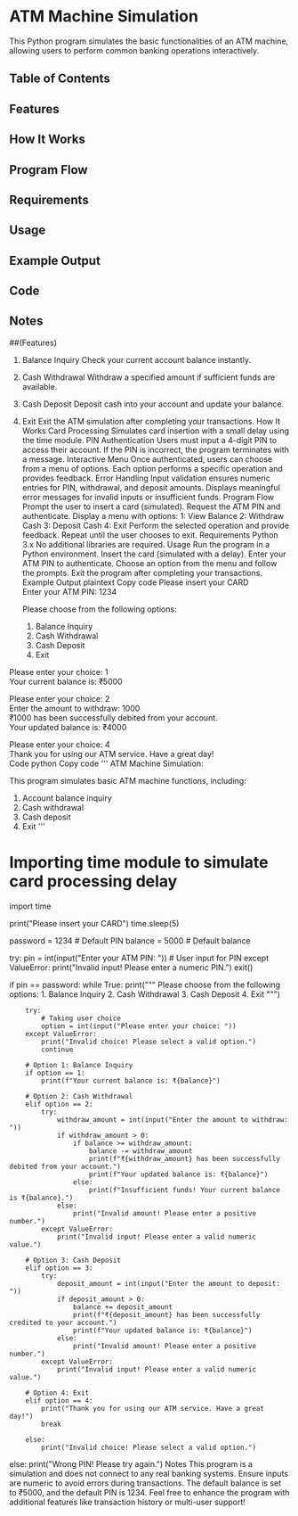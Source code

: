
# ATM Machine Simulation
This Python program simulates the basic functionalities of an ATM machine, allowing users to perform common banking operations interactively.

## Table of Contents
## Features
## How It Works
## Program Flow
## Requirements
## Usage
## Example Output
## Code
## Notes
##(Features)
1. Balance Inquiry
Check your current account balance instantly.
2. Cash Withdrawal
Withdraw a specified amount if sufficient funds are available.
3. Cash Deposit
Deposit cash into your account and update your balance.
4. Exit
Exit the ATM simulation after completing your transactions.
How It Works
Card Processing
Simulates card insertion with a small delay using the time module.
PIN Authentication
Users must input a 4-digit PIN to access their account.
If the PIN is incorrect, the program terminates with a message.
Interactive Menu
Once authenticated, users can choose from a menu of options.
Each option performs a specific operation and provides feedback.
Error Handling
Input validation ensures numeric entries for PIN, withdrawal, and deposit amounts.
Displays meaningful error messages for invalid inputs or insufficient funds.
Program Flow
Prompt the user to insert a card (simulated).
Request the ATM PIN and authenticate.
Display a menu with options:
1: View Balance
2: Withdraw Cash
3: Deposit Cash
4: Exit
Perform the selected operation and provide feedback.
Repeat until the user chooses to exit.
Requirements
Python 3.x
No additional libraries are required.
Usage
Run the program in a Python environment.
Insert the card (simulated with a delay).
Enter your ATM PIN to authenticate.
Choose an option from the menu and follow the prompts.
Exit the program after completing your transactions.
Example Output
plaintext
Copy code
Please insert your CARD  
Enter your ATM PIN: 1234  

    Please choose from the following options:  
    1. Balance Inquiry  
    2. Cash Withdrawal  
    3. Cash Deposit  
    4. Exit  

Please enter your choice: 1  
Your current balance is: ₹5000  

Please enter your choice: 2  
Enter the amount to withdraw: 1000  
₹1000 has been successfully debited from your account.  
Your updated balance is: ₹4000  

Please enter your choice: 4  
Thank you for using our ATM service. Have a great day!  
Code
python
Copy code
'''
ATM Machine Simulation:

This program simulates basic ATM machine functions, including:
1. Account balance inquiry
2. Cash withdrawal
3. Cash deposit
4. Exit
'''

# Importing time module to simulate card processing delay
import time

print("Please insert your CARD")
time.sleep(5)  

password = 1234  # Default PIN
balance = 5000   # Default balance

try:
    pin = int(input("Enter your ATM PIN: "))  # User input for PIN
except ValueError:
    print("Invalid input! Please enter a numeric PIN.")
    exit()

if pin == password:
    while True:
        print("""
        Please choose from the following options:
        1. Balance Inquiry
        2. Cash Withdrawal
        3. Cash Deposit
        4. Exit
        """)

        try:
            # Taking user choice
            option = int(input("Please enter your choice: "))
        except ValueError:
            print("Invalid choice! Please select a valid option.")
            continue

        # Option 1: Balance Inquiry
        if option == 1:
            print(f"Your current balance is: ₹{balance}")

        # Option 2: Cash Withdrawal
        elif option == 2:
            try:
                withdraw_amount = int(input("Enter the amount to withdraw: "))
                if withdraw_amount > 0:
                    if balance >= withdraw_amount:
                        balance -= withdraw_amount
                        print(f"₹{withdraw_amount} has been successfully debited from your account.")
                        print(f"Your updated balance is: ₹{balance}")
                    else:
                        print(f"Insufficient funds! Your current balance is ₹{balance}.")
                else:
                    print("Invalid amount! Please enter a positive number.")
            except ValueError:
                print("Invalid input! Please enter a valid numeric value.")

        # Option 3: Cash Deposit
        elif option == 3:
            try:
                deposit_amount = int(input("Enter the amount to deposit: "))
                if deposit_amount > 0:
                    balance += deposit_amount
                    print(f"₹{deposit_amount} has been successfully credited to your account.")
                    print(f"Your updated balance is: ₹{balance}")
                else:
                    print("Invalid amount! Please enter a positive number.")
            except ValueError:
                print("Invalid input! Please enter a valid numeric value.")

        # Option 4: Exit
        elif option == 4:
            print("Thank you for using our ATM service. Have a great day!")
            break

        else:
            print("Invalid choice! Please select a valid option.")
else:
    print("Wrong PIN! Please try again.")
Notes
This program is a simulation and does not connect to any real banking systems.
Ensure inputs are numeric to avoid errors during transactions.
The default balance is set to ₹5000, and the default PIN is 1234.
Feel free to enhance the program with additional features like transaction history or multi-user support!
